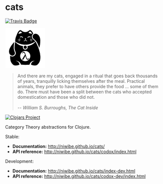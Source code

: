 cats
====

[![Travis Badge](https://img.shields.io/travis/niwibe/cats.svg?style=flat)](https://travis-ci.org/niwibe/cats "Travis Badge")

![](./logo/logo.png "cats logo")

<blockquote>
And there are my cats, engaged in a ritual that goes back thousands of years, tranquilly licking themselves after the meal. Practical animals, they prefer to have others provide the food ... some of them do. There must have been a split between the cats who accepted domestication and those who did not.
<br/> <br/>
-- <cite>William S. Burroughs, The Cat Inside</cite>
</blockquote>

[![Clojars Project](http://clojars.org/cats/latest-version.svg)](http://clojars.org/cats)

Category Theory abstractions for Clojure.

Stable:

- **Documentation:** http://niwibe.github.io/cats/
- **API reference:** http://niwibe.github.io/cats/codox/index.html

Development:

- **Documentation:** http://niwibe.github.io/cats/index-dev.html
- **API reference:** http://niwibe.github.io/cats/codox-dev/index.html
